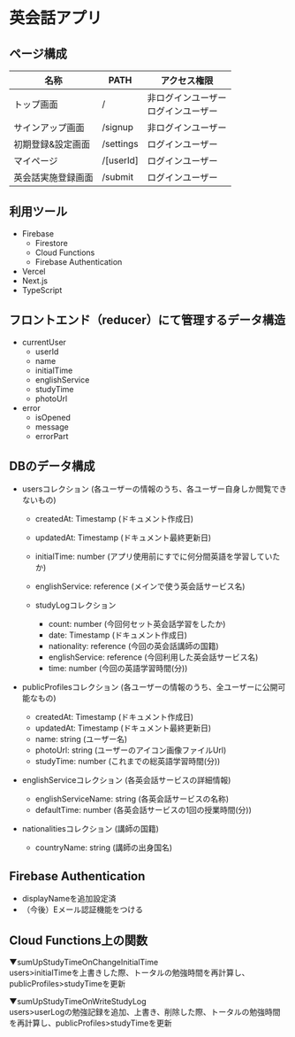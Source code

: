 # 英会話アプリ

## ページ構成
| 名称             | PATH    | アクセス権限                       | 
| ---------------- | ------- | ---------------------------------- | 
| トップ画面| /　| 非ログインユーザー<br>ログインユーザー | 
| サインアップ画面 | /signup | 非ログインユーザー| 
|初期登録&設定画面|/settings|ログインユーザー| 
|マイページ|/[userId]|ログインユーザー| 
|英会話実施登録画面|/submit|ログインユーザー| 

## 利用ツール
- Firebase
  - Firestore
  - Cloud Functions
  - Firebase Authentication
- Vercel
- Next.js
- TypeScript

## フロントエンド（reducer）にて管理するデータ構造
- currentUser
  - userId
  - name
  - initialTime
  - englishService
  - studyTime
  - photoUrl
- error
  - isOpened
  - message
  - errorPart

## DBのデータ構成
- usersコレクション (各ユーザーの情報のうち、各ユーザー自身しか閲覧できないもの)
  - createdAt: Timestamp (ドキュメント作成日)
  - updatedAt: Timestamp (ドキュメント最終更新日)
  - initialTime: number (アプリ使用前にすでに何分間英語を学習していたか)
  - englishService: reference (メインで使う英会話サービス名)
  
  - studyLogコレクション
    - count: number (今回何セット英会話学習をしたか)
    - date: Timestamp (ドキュメント作成日)
    - nationality: reference (今回の英会話講師の国籍)
    - englishService: reference (今回利用した英会話サービス名)
    - time: number (今回の英語学習時間(分))

- publicProfilesコレクション (各ユーザーの情報のうち、全ユーザーに公開可能なもの)
  - createdAt: Timestamp (ドキュメント作成日)
  - updatedAt: Timestamp (ドキュメント最終更新日)
  - name: string (ユーザー名)
  - photoUrl: string (ユーザーのアイコン画像ファイルUrl)
  - studyTime: number (これまでの総英語学習時間(分))

- englishServiceコレクション (各英会話サービスの詳細情報)
  - englishServiceName: string (各英会話サービスの名称)
  - defaultTime: number (各英会話サービスの1回の授業時間(分))

- nationalitiesコレクション (講師の国籍)
  - countryName: string (講師の出身国名)

## Firebase Authentication
- displayNameを追加設定済
- （今後）Eメール認証機能をつける

## Cloud Functions上の関数
▼sumUpStudyTimeOnChangeInitialTime  
users>initialTimeを上書きした際、トータルの勉強時間を再計算し、publicProfiles>studyTimeを更新

▼sumUpStudyTimeOnWriteStudyLog  
users>userLogの勉強記録を追加、上書き、削除した際、トータルの勉強時間を再計算し、publicProfiles>studyTimeを更新